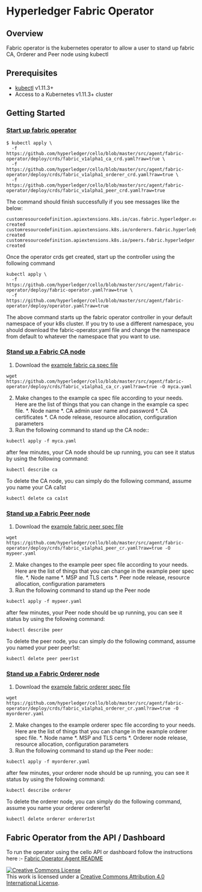 # Hyperledger Fabric Operator

## Overview

Fabric operator is the kubernetes operator to allow a user to stand up
fabric CA, Orderer and Peer node using kubectl

## Prerequisites

- [kubectl][kubectl_tool] v1.11.3+
- Access to a Kubernetes v1.11.3+ cluster

## Getting Started

### [Start up fabric operator](#startup)

```
$ kubectl apply \
  -f https://github.com/hyperledger/cello/blob/master/src/agent/fabric-operator/deploy/crds/fabric_v1alpha1_ca_crd.yaml?raw=true \
  -f https://github.com/hyperledger/cello/blob/master/src/agent/fabric-operator/deploy/crds/fabric_v1alpha1_orderer_crd.yaml?raw=true \
  -f https://github.com/hyperledger/cello/blob/master/src/agent/fabric-operator/deploy/crds/fabric_v1alpha1_peer_crd.yaml?raw=true
```

The command should finish successfully if you see messages like the below:

```
customresourcedefinition.apiextensions.k8s.io/cas.fabric.hyperledger.org created
customresourcedefinition.apiextensions.k8s.io/orderers.fabric.hyperledger.org created
customresourcedefinition.apiextensions.k8s.io/peers.fabric.hyperledger.org created
```
Once the operator crds get created, start up the controller using the following command
```
kubectl apply \
  -f https://github.com/hyperledger/cello/blob/master/src/agent/fabric-operator/deploy/fabric-operator.yaml?raw=true \
  -f https://github.com/hyperledger/cello/blob/master/src/agent/fabric-operator/deploy/operator.yaml?raw=true
```
The above command starts up the fabric operator controller in your default namespace of your k8s cluster. If you try to use
a different namespace, you should download the fabric-operator.yaml file and change the namespace from default to whatever
the namespace that you want to use.

### [Stand up a Fabric CA node](#startupca)

1. Download the [example fabric ca spec file][ca_spec]
```
wget https://github.com/hyperledger/cello/blob/master/src/agent/fabric-operator/deploy/crds/fabric_v1alpha1_ca_cr.yaml?raw=true -O myca.yaml
```
2. Make changes to the example ca spec file according to your needs. Here are the list of things that you can change in the example ca spec file.
        *. Node name
        *. CA admin user name and password
        *. CA certificates
        *. CA node release, resource allocation, configuration parameters
3. Run the following command to stand up the CA node::
```
kubectl apply -f myca.yaml
```
after few minutes, your CA node should be up running, you can see it status by using the following command:

```
kubectl describe ca
```

To delete the CA node, you can simply do the following command, assume you name your CA ca1st
```
kubectl delete ca ca1st
```

### [Stand up a Fabric Peer node](#standuppeer)

1. Download the [example fabric peer spec file][peer_spec]
```
wget https://github.com/hyperledger/cello/blob/master/src/agent/fabric-operator/deploy/crds/fabric_v1alpha1_peer_cr.yaml?raw=true -O mypeer.yaml
```
2. Make changes to the example peer spec file according to your needs. Here are the list of things that you can change in the example peer spec file.
        *. Node name
        *. MSP and TLS certs
        *. Peer node release, resource allocation, configuration parameters
3. Run the following command to stand up the Peer node
```
kubectl apply -f mypeer.yaml
```
after few minutes, your Peer node should be up running, you can see it status by using the following command:

```
kubectl describe peer
```
To delete the peer node, you can simply do the following command, assume you named your peer peer1st:
```
kubectl delete peer peer1st
```


### [Stand up a Fabric Orderer node](#standuporderer)

1. Download the [example fabric orderer spec file][orderer_spec]
```
wget https://github.com/hyperledger/cello/blob/master/src/agent/fabric-operator/deploy/crds/fabric_v1alpha1_orderer_cr.yaml?raw=true -O myorderer.yaml
```
2. Make changes to the example orderer spec file according to your needs. Here are the list of things that you can change in the example orderer spec file.
        *. Node name
        *. MSP and TLS certs
        *. Orderer node release, resource allocation, configuration parameters
3. Run the following command to stand up the Peer node::
```
kubectl apply -f myorderer.yaml
```
after few minutes, your orderer node should be up running, you can see it status by using the following command:

```
kubectl describe orderer
```
To delete the orderer node, you can simply do the following command, assume you name your orderer orderer1st
```
kubectl delete orderer orderer1st
```

[kubectl_tool]:https://kubernetes.io/docs/tasks/tools/install-kubectl/
[operator_spec]:https://github.com/hyperledger/cello/blob/master/src/agent/fabric-operator/deploy/operator.yaml?raw=true
[ca_spec]:https://github.com/hyperledger/cello/blob/master/src/agent/fabric-operator/deploy/crds/fabric_v1alpha1_ca_cr.yaml?raw=true
[peer_spec]:https://github.com/hyperledger/cello/blob/master/src/agent/fabric-operator/deploy/crds/fabric_v1alpha1_peer_cr.yaml?raw=true
[orderer_spec]:https://github.com/hyperledger/cello/blob/master/src/agent/fabric-operator/deploy/crds/fabric_v1alpha1_orderer_cr.yaml?raw=true

## Fabric Operator from the API / Dashboard

To run the operator using the cello API or dashboard follow the instructions here :- [Fabric Operator Agent README](https://github.com/hyperledger/cello/blob/master/src/agent/fabric-operator/README.md)

<a rel="license" href="http://creativecommons.org/licenses/by/4.0/"><img alt="Creative Commons License" style="border-width:0" src="https://i.creativecommons.org/l/by/4.0/88x31.png" /></a><br />This work is licensed under a <a rel="license" href="http://creativecommons.org/licenses/by/4.0/">Creative Commons Attribution 4.0 International License</a>.
